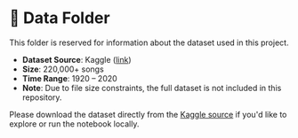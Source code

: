 # 📁 Data Folder

This folder is reserved for information about the dataset used in this project.

- **Dataset Source**: Kaggle ([link](https://www.kaggle.com/datasets/vatsalmavani/spotify-dataset))
- **Size**: 220,000+ songs
- **Time Range**: 1920 – 2020
- **Note**: Due to file size constraints, the full dataset is not included in this repository.

Please download the dataset directly from the [Kaggle source](https://www.kaggle.com/datasets/mrmorj/spotify-dataset-19212020-160k-tracks) if you'd like to explore or run the notebook locally.

